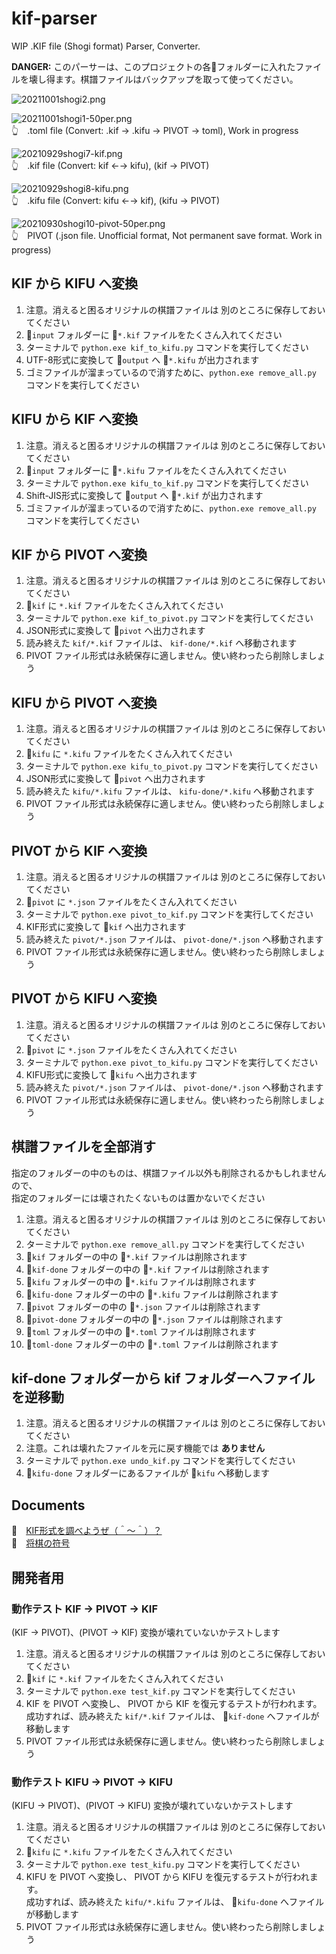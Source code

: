 # kif-parser

WIP .KIF file (Shogi format) Parser, Converter.  

**DANGER:** このパーサーは、このプロジェクトの各📂フォルダーに入れたファイルを壊し得ます。棋譜ファイルはバックアップを取って使ってください。  

![20211001shogi2.png](docs/img/20211001shogi2.png)  

![20211001shogi1-50per.png](docs/img/20211001shogi1-50per.png)  
👆　.toml file (Convert: .kif -> .kifu -> PIVOT -> toml), Work in progress  

![20210929shogi7-kif.png](docs/img/20210929shogi7-kif-50per.png)  
👆　.kif file (Convert: kif ←→ kifu), (kif → PIVOT)  

![20210929shogi8-kifu.png](docs/img/20210929shogi8-kifu-50per.png)  
👆　.kifu file (Convert: kifu ←→ kif), (kifu → PIVOT)  

![20210930shogi10-pivot-50per.png](docs/img/20210930shogi10-pivot-50per.png)  
👆　PIVOT (.json file. Unofficial format, Not permanent save format. Work in progress)  

## KIF から KIFU へ変換

1. 注意。消えると困るオリジナルの棋譜ファイルは 別のところに保存しておいてください
2. 📂`input` フォルダーに 📄`*.kif` ファイルをたくさん入れてください
3. ターミナルで `python.exe kif_to_kifu.py` コマンドを実行してください
4. UTF-8形式に変換して 📂`output` へ 📄`*.kifu` が出力されます
5. ゴミファイルが溜まっているので消すために、`python.exe remove_all.py` コマンドを実行してください

## KIFU から KIF へ変換

1. 注意。消えると困るオリジナルの棋譜ファイルは 別のところに保存しておいてください
2. 📂`input` フォルダーに 📄`*.kifu` ファイルをたくさん入れてください
3. ターミナルで `python.exe kifu_to_kif.py` コマンドを実行してください
4. Shift-JIS形式に変換して 📂`output` へ 📄`*.kif` が出力されます
5. ゴミファイルが溜まっているので消すために、`python.exe remove_all.py` コマンドを実行してください

## KIF から PIVOT へ変換

1. 注意。消えると困るオリジナルの棋譜ファイルは 別のところに保存しておいてください
2. 📂`kif` に `*.kif` ファイルをたくさん入れてください
3. ターミナルで `python.exe kif_to_pivot.py` コマンドを実行してください
4. JSON形式に変換して 📂`pivot` へ出力されます
5. 読み終えた `kif/*.kif` ファイルは、 `kif-done/*.kif` へ移動されます
6. PIVOT ファイル形式は永続保存に適しません。使い終わったら削除しましょう

## KIFU から PIVOT へ変換

1. 注意。消えると困るオリジナルの棋譜ファイルは 別のところに保存しておいてください
2. 📂`kifu` に `*.kifu` ファイルをたくさん入れてください
3. ターミナルで `python.exe kifu_to_pivot.py` コマンドを実行してください
4. JSON形式に変換して 📂`pivot` へ出力されます
5. 読み終えた `kifu/*.kifu` ファイルは、 `kifu-done/*.kifu` へ移動されます
6. PIVOT ファイル形式は永続保存に適しません。使い終わったら削除しましょう

## PIVOT から KIF へ変換

1. 注意。消えると困るオリジナルの棋譜ファイルは 別のところに保存しておいてください
2. 📂`pivot` に `*.json` ファイルをたくさん入れてください
3. ターミナルで `python.exe pivot_to_kif.py` コマンドを実行してください
4. KIF形式に変換して 📂`kif` へ出力されます
5. 読み終えた `pivot/*.json` ファイルは、 `pivot-done/*.json` へ移動されます
6. PIVOT ファイル形式は永続保存に適しません。使い終わったら削除しましょう

## PIVOT から KIFU へ変換

1. 注意。消えると困るオリジナルの棋譜ファイルは 別のところに保存しておいてください
2. 📂`pivot` に `*.json` ファイルをたくさん入れてください
3. ターミナルで `python.exe pivot_to_kifu.py` コマンドを実行してください
4. KIFU形式に変換して 📂`kifu` へ出力されます
5. 読み終えた `pivot/*.json` ファイルは、 `pivot-done/*.json` へ移動されます
6. PIVOT ファイル形式は永続保存に適しません。使い終わったら削除しましょう

## 棋譜ファイルを全部消す

指定のフォルダーの中のものは、棋譜ファイル以外も削除されるかもしれませんので、  
指定のフォルダーには壊されたくないものは置かないでください  

1. 注意。消えると困るオリジナルの棋譜ファイルは 別のところに保存しておいてください
2. ターミナルで `python.exe remove_all.py` コマンドを実行してください
3. 📂`kif` フォルダーの中の 📄`*.kif` ファイルは削除されます
4. 📂`kif-done` フォルダーの中の 📄`*.kif` ファイルは削除されます
5. 📂`kifu` フォルダーの中の 📄`*.kifu` ファイルは削除されます
6. 📂`kifu-done` フォルダーの中の 📄`*.kifu` ファイルは削除されます
7. 📂`pivot` フォルダーの中の 📄`*.json` ファイルは削除されます
8. 📂`pivot-done` フォルダーの中の 📄`*.json` ファイルは削除されます
9. 📂`toml` フォルダーの中の 📄`*.toml` ファイルは削除されます
10. 📂`toml-done` フォルダーの中の 📄`*.toml` ファイルは削除されます

## kif-done フォルダーから kif フォルダーへファイルを逆移動

1. 注意。消えると困るオリジナルの棋譜ファイルは 別のところに保存しておいてください
2. 注意。これは壊れたファイルを元に戻す機能では **ありません**
3. ターミナルで `python.exe undo_kif.py` コマンドを実行してください
4. 📂`kifu-done` フォルダーにあるファイルが 📂`kifu` へ移動します

## Documents

📖　[KIF形式を調べようぜ（＾～＾）？](https://crieit.net/drafts/6150ffc21e0de)  
📖　[将棋の符号](https://crieit.net/drafts/615192ae93d14)  

## 開発者用

### 動作テスト KIF -> PIVOT -> KIF

(KIF -> PIVOT)、(PIVOT -> KIF) 変換が壊れていないかテストします  

1. 注意。消えると困るオリジナルの棋譜ファイルは 別のところに保存しておいてください
2. 📂`kif` に `*.kif` ファイルをたくさん入れてください
3. ターミナルで `python.exe test_kif.py` コマンドを実行してください
4. KIF を PIVOT へ変換し、 PIVOT から KIF を復元するテストが行われます。  
   成功すれば、読み終えた `kif/*.kif` ファイルは、 📂`kif-done` へファイルが移動します
5. PIVOT ファイル形式は永続保存に適しません。使い終わったら削除しましょう

### 動作テスト KIFU -> PIVOT -> KIFU

(KIFU -> PIVOT)、(PIVOT -> KIFU) 変換が壊れていないかテストします  

1. 注意。消えると困るオリジナルの棋譜ファイルは 別のところに保存しておいてください
2. 📂`kifu` に `*.kifu` ファイルをたくさん入れてください
3. ターミナルで `python.exe test_kifu.py` コマンドを実行してください
4. KIFU を PIVOT へ変換し、 PIVOT から KIFU を復元するテストが行われます。  
   成功すれば、読み終えた `kifu/*.kifu` ファイルは、 📂`kifu-done` へファイルが移動します
5. PIVOT ファイル形式は永続保存に適しません。使い終わったら削除しましょう
